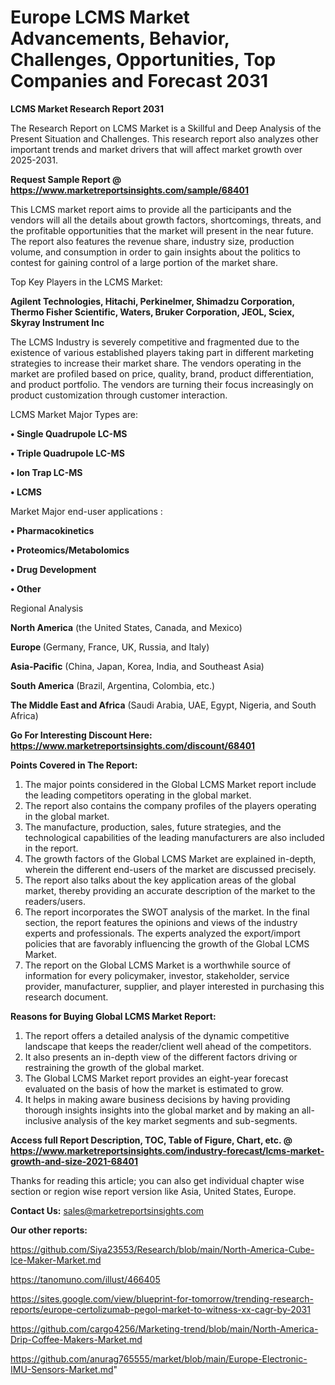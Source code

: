 # Europe LCMS Market Advancements, Behavior, Challenges, Opportunities, Top Companies and Forecast 2031

<strong>LCMS Market Research Report 2031</strong>

The Research Report on LCMS Market is a Skillful and Deep Analysis of the Present Situation and Challenges. This research report also analyzes other important trends and market drivers that will affect market growth over 2025-2031.

<strong>Request Sample Report @ <a href=https://www.marketreportsinsights.com/sample/68401>https://www.marketreportsinsights.com/sample/68401</a></strong>

This LCMS market report aims to provide all the participants and the vendors will all the details about growth factors, shortcomings, threats, and the profitable opportunities that the market will present in the near future. The report also features the revenue share, industry size, production volume, and consumption in order to gain insights about the politics to contest for gaining control of a large portion of the market share.

Top Key Players in the LCMS Market:

<strong>Agilent Technologies, Hitachi, Perkinelmer, Shimadzu Corporation, Thermo Fisher Scientific, Waters, Bruker Corporation, JEOL, Sciex, Skyray Instrument Inc</strong>

The LCMS Industry is severely competitive and fragmented due to the existence of various established players taking part in different marketing strategies to increase their market share. The vendors operating in the market are profiled based on price, quality, brand, product differentiation, and product portfolio. The vendors are turning their focus increasingly on product customization through customer interaction.

LCMS Market Major Types are:

<strong>• Single Quadrupole LC-MS

• Triple Quadrupole LC-MS

• Ion Trap LC-MS

• LCMS</strong>

Market Major end-user applications :

<strong>• Pharmacokinetics

• Proteomics/Metabolomics

• Drug Development

• Other</strong>

Regional Analysis

</u><strong><b>North America</b></strong> (the United States, Canada, and Mexico)

<strong><b>Europe </b></strong>(Germany, France, UK, Russia, and Italy)

<strong><b>Asia-Pacific</b></strong> (China, Japan, Korea, India, and Southeast Asia)

<strong><b>South America</b></strong> (Brazil, Argentina, Colombia, etc.)

<strong><b>The Middle East and Africa</b></strong> (Saudi Arabia, UAE, Egypt, Nigeria, and South Africa)

<strong>Go For Interesting Discount Here: <a href=https://www.marketreportsinsights.com/discount/68401>https://www.marketreportsinsights.com/discount/68401</a></strong>

<strong>Points Covered in The Report:</strong>
<ol>
  <li>The major points considered in the Global LCMS Market report include the leading competitors operating in the global market.</li>
  <li>The report also contains the company profiles of the players operating in the global market.</li>
  <li>The manufacture, production, sales, future strategies, and the technological capabilities of the leading manufacturers are also included in the report.</li>
  <li>The growth factors of the Global LCMS Market are explained in-depth, wherein the different end-users of the market are discussed precisely.</li>
  <li>The report also talks about the key application areas of the global market, thereby providing an accurate description of the market to the readers/users.</li>
  <li>The report incorporates the SWOT analysis of the market. In the final section, the report features the opinions and views of the industry experts and professionals. The experts analyzed the export/import policies that are favorably influencing the growth of the Global LCMS Market.</li>
  <li>The report on the Global LCMS Market is a worthwhile source of information for every policymaker, investor, stakeholder, service provider, manufacturer, supplier, and player interested in purchasing this research document.</li>
</ol>
<strong>Reasons for Buying Global LCMS Market Report:</strong>

<ol>
  <li>The report offers a detailed analysis of the dynamic competitive landscape that keeps the reader/client well ahead of the competitors.</li>
  <li>It also presents an in-depth view of the different factors driving or restraining the growth of the global market.</li>
  <li>The Global LCMS Market report provides an eight-year forecast evaluated on the basis of how the market is estimated to grow.</li>
  <li>It helps in making aware business decisions by having providing thorough insights insights into the global market and by making an all-inclusive analysis of the key market segments and sub-segments.</li>
</ol>
<strong>Access full Report Description, TOC, Table of Figure, Chart, etc. @ <a href=https://www.marketreportsinsights.com/industry-forecast/lcms-market-growth-and-size-2021-68401>https://www.marketreportsinsights.com/industry-forecast/lcms-market-growth-and-size-2021-68401</a></strong>


Thanks for reading this article; you can also get individual chapter wise section or region wise report version like Asia, United States, Europe.

<strong>Contact Us:</strong>
sales@marketreportsinsights.com

<strong>Our other reports:</strong>

<a href=https://github.com/Siya23553/Research/blob/main/North-America-Cube-Ice-Maker-Market.md>https://github.com/Siya23553/Research/blob/main/North-America-Cube-Ice-Maker-Market.md</a>

<a href=https://tanomuno.com/illust/466405>https://tanomuno.com/illust/466405</a>

<a href=https://sites.google.com/view/blueprint-for-tomorrow/trending-research-reports/europe-certolizumab-pegol-market-to-witness-xx-cagr-by-2031>https://sites.google.com/view/blueprint-for-tomorrow/trending-research-reports/europe-certolizumab-pegol-market-to-witness-xx-cagr-by-2031</a>

<a href=https://github.com/cargo4256/Marketing-trend/blob/main/North-America-Drip-Coffee-Makers-Market.md>https://github.com/cargo4256/Marketing-trend/blob/main/North-America-Drip-Coffee-Makers-Market.md</a>

<a href=https://github.com/anurag765555/market/blob/main/Europe-Electronic-IMU-Sensors-Market.md>https://github.com/anurag765555/market/blob/main/Europe-Electronic-IMU-Sensors-Market.md</a>"
